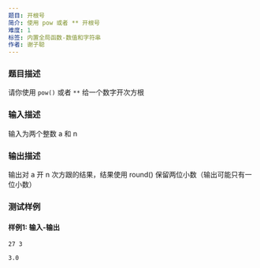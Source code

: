 ```yaml
---
题目: 开根号
简介: 使用 pow 或者 ** 开根号
难度: 1
标签: 内置全局函数-数值和字符串
作者: 谢子聪
---
```


### 题目描述

请你使用 `pow()` 或者 `**` 给一个数字开次方根 

### 输入描述

输入为两个整数 a 和 n

### 输出描述

输出对 a 开 n 次方跟的结果，结果使用 round() 保留两位小数（输出可能只有一位小数）

### 测试样例

#### 样例1: 输入-输出

```
27 3
```

```
3.0
```

